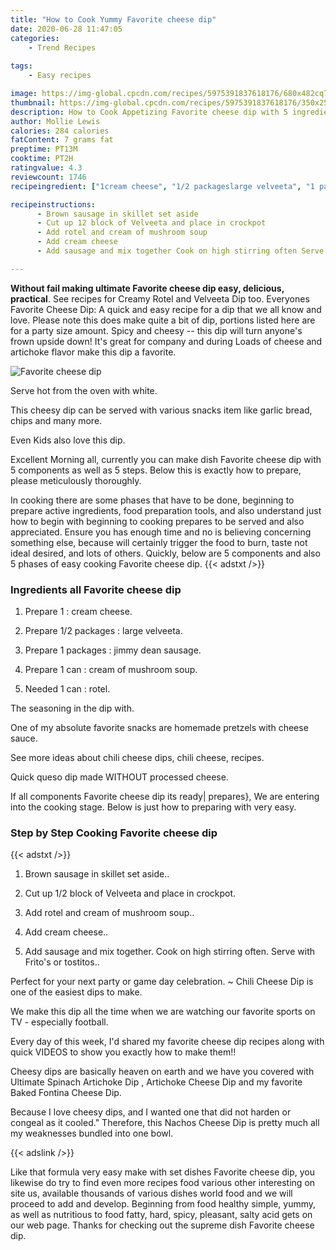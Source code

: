 ```yaml
---
title: "How to Cook Yummy Favorite cheese dip"
date: 2020-06-28 11:47:05
categories:
    - Trend Recipes
    
tags:
    - Easy recipes

image: https://img-global.cpcdn.com/recipes/5975391837618176/680x482cq70/favorite-cheese-dip-recipe-main-photo.jpg
thumbnail: https://img-global.cpcdn.com/recipes/5975391837618176/350x250cq70/favorite-cheese-dip-recipe-main-photo.jpg
description: How to Cook Appetizing Favorite cheese dip with 5 ingredients and 5 stages of easy cooking.
author: Mollie Lewis
calories: 284 calories
fatContent: 7 grams fat
preptime: PT13M
cooktime: PT2H
ratingvalue: 4.3
reviewcount: 1746
recipeingredient: ["1cream cheese", "1/2 packageslarge velveeta", "1 packagesjimmy dean sausage", "1 cancream of mushroom soup", "1 canrotel"]

recipeinstructions: 
      - Brown sausage in skillet set aside 
      - Cut up 12 block of Velveeta and place in crockpot 
      - Add rotel and cream of mushroom soup 
      - Add cream cheese 
      - Add sausage and mix together Cook on high stirring often Serve with Fritos or tostitos

---
```




**Without fail making ultimate Favorite cheese dip easy, delicious, practical**. See recipes for Creamy Rotel and Velveeta Dip too. Everyones Favorite Cheese Dip: A quick and easy recipe for a dip that we all know and love. Please note this does make quite a bit of dip, portions listed here are for a party size amount. Spicy and cheesy -- this dip will turn anyone&#39;s frown upside down! It&#39;s great for company and during Loads of cheese and artichoke flavor make this dip a favorite.


![Favorite cheese dip](https://img-global.cpcdn.com/recipes/5975391837618176/680x482cq70/favorite-cheese-dip-recipe-main-photo.jpg "Favorite cheese dip")



Serve hot from the oven with white.

This cheesy dip can be served with various snacks item like garlic bread, chips and many more.

Even Kids also love this dip.


Excellent Morning all, currently you can make dish Favorite cheese dip with 5 components as well as 5 steps. Below this is exactly how to prepare, please meticulously thoroughly.

In cooking there are some phases that have to be done, beginning to prepare active ingredients, food preparation tools, and also understand just how to begin with beginning to cooking prepares to be served and also appreciated. Ensure you has enough time and no is believing concerning something else, because will certainly trigger the food to burn, taste not ideal desired, and lots of others. Quickly, below are 5 components and also 5 phases of easy cooking Favorite cheese dip.
{{< adstxt />}}

### Ingredients all Favorite cheese dip


1. Prepare 1 : cream cheese.

1. Prepare 1/2 packages : large velveeta.

1. Prepare 1 packages : jimmy dean sausage.

1. Prepare 1 can : cream of mushroom soup.

1. Needed 1 can : rotel.


The seasoning in the dip with.

One of my absolute favorite snacks are homemade pretzels with cheese sauce.

See more ideas about chili cheese dips, chili cheese, recipes.

Quick queso dip made WITHOUT processed cheese.


If all components Favorite cheese dip its ready| prepares}, We are entering into the cooking stage. Below is just how to preparing with very easy.

### Step by Step Cooking Favorite cheese dip

{{< adstxt />}}


1. Brown sausage in skillet set aside..



1. Cut up 1/2 block of Velveeta and place in crockpot.



1. Add rotel and cream of mushroom soup..



1. Add cream cheese..



1. Add sausage and mix together. Cook on high stirring often. Serve with Frito&#39;s or tostitos..




Perfect for your next party or game day celebration. ~ Chili Cheese Dip is one of the easiest dips to make.

We make this dip all the time when we are watching our favorite sports on TV - especially football.

Every day of this week, I&#39;d shared my favorite cheese dip recipes along with quick VIDEOS to show you exactly how to make them!!

Cheesy dips are basically heaven on earth and we have you covered with Ultimate Spinach Artichoke Dip , Artichoke Cheese Dip and my favorite Baked Fontina Cheese Dip.

Because I love cheesy dips, and I wanted one that did not harden or congeal as it cooled.&#34; Therefore, this Nachos Cheese Dip is pretty much all my weaknesses bundled into one bowl.


{{< adslink />}}

Like that formula very easy make with set dishes Favorite cheese dip, you likewise do try to find even more recipes food various other interesting on site us, available thousands of various dishes world food and we will proceed to add and develop. Beginning from food healthy simple, yummy, as well as nutritious to food fatty, hard, spicy, pleasant, salty acid gets on our web page. Thanks for checking out the supreme dish Favorite cheese dip.
